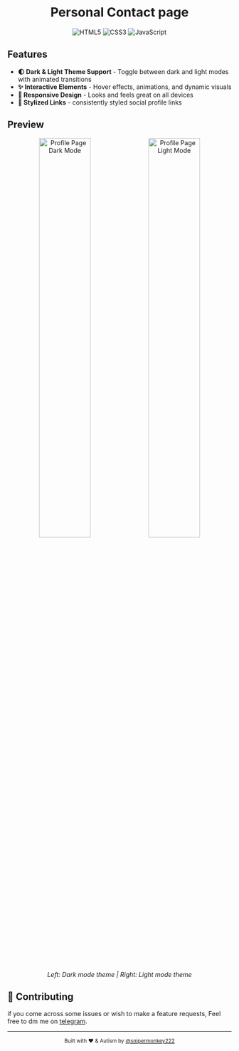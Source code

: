 
<div align="center">
  <h1> Personal Contact page </h1>
   <p>
    <img src="https://img.shields.io/badge/HTML5-E34F26?style=flat-square&logo=html5&logoColor=white" alt="HTML5"/>
    <img src="https://img.shields.io/badge/CSS3-1572B6?style=flat-square&logo=css3&logoColor=white" alt="CSS3"/>
    <img src="https://img.shields.io/badge/JavaScript-F7DF1E?style=flat-square&logo=javascript&logoColor=black" alt="JavaScript"/>
  </p>  
</div>

## Features

- **🌓 Dark & Light Theme Support** - Toggle between dark and light modes with animated transitions
- **✨ Interactive Elements** - Hover effects, animations, and dynamic visuals
- **📱 Responsive Design** - Looks and feels great on all devices
- **🔗 Stylized Links** - consistently styled social profile links 

  
## Preview

<div align="center">
  <img src="https://files.waifu.cat/06af460a.png" alt="Profile Page Dark Mode" width="48%" />
  <img src="https://files.waifu.cat/8ba69455.png" alt="Profile Page Light Mode" width="48%" />
</div>

<div align="center">
  <i>Left: Dark mode theme | Right: Light mode theme</i>
</div>

## 🤝 Contributing

if you come across some issues or wish to make a feature requests, Feel free to dm me on [telegram](https://t.me/ijustvibe).


---

<div align="center">
  <sub>Built with ❤️ & Autism by <a href="https://x.com/larp1ngs">@snipermonkey222</a></sub>
</div>
